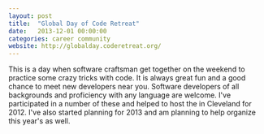 ```yaml
---
layout: post
title:  "Global Day of Code Retreat"
date:   2013-12-01 00:00:00
categories: career community
website: http://globalday.coderetreat.org/
---
```

This is a day when software craftsman get together on the weekend to practice some crazy tricks with code. It is always great fun and a good chance to meet new developers near you. Software developers of all backgrounds and proficiency with any language are welcome. I've participated in a number of these and helped to host the in Cleveland for 2012. I've also started planning for 2013 and am planning to help organize this year's as well.
